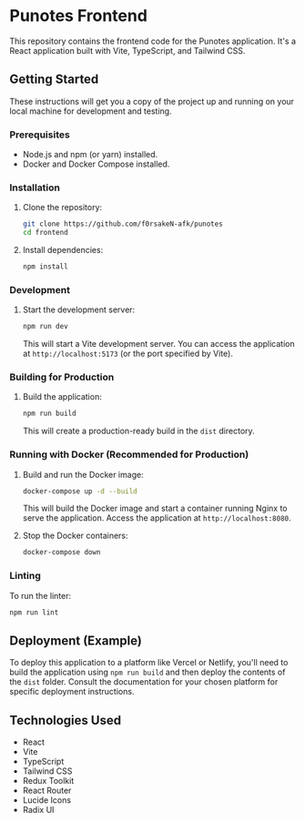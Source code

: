# Punotes Frontend

This repository contains the frontend code for the Punotes application.  It's a React application built with Vite, TypeScript, and Tailwind CSS.

## Getting Started

These instructions will get you a copy of the project up and running on your local machine for development and testing.

### Prerequisites

* Node.js and npm (or yarn) installed.
* Docker and Docker Compose installed.


### Installation

1. Clone the repository:

   ```bash
   git clone https://github.com/f0rsakeN-afk/punotes
   cd frontend
   ```

2. Install dependencies:

   ```bash
   npm install
   ```

### Development

1. Start the development server:

   ```bash
   npm run dev
   ```
   This will start a Vite development server.  You can access the application at `http://localhost:5173` (or the port specified by Vite).


### Building for Production

1. Build the application:

   ```bash
   npm run build
   ```
   This will create a production-ready build in the `dist` directory.


### Running with Docker (Recommended for Production)

1. Build and run the Docker image:

   ```bash
   docker-compose up -d --build
   ```
   This will build the Docker image and start a container running Nginx to serve the application.  Access the application at `http://localhost:8080`.

2. Stop the Docker containers:

   ```bash
   docker-compose down
   ```

### Linting

To run the linter:

```bash
npm run lint
```


## Deployment (Example)

To deploy this application to a platform like Vercel or Netlify, you'll need to build the application using `npm run build` and then deploy the contents of the `dist` folder.  Consult the documentation for your chosen platform for specific deployment instructions.


## Technologies Used

* React
* Vite
* TypeScript
* Tailwind CSS
* Redux Toolkit
* React Router
* Lucide Icons
* Radix UI

